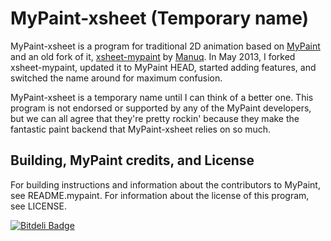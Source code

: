 # MyPaint-xsheet (Temporary name)

MyPaint-xsheet is a program for traditional 2D animation based on [MyPaint](http://mypaint.intilinux.com/) and an old fork of it, [xsheet-mypaint](https://gitorious.org/~manuq/mypaint/xsheet-mypaint) by [Manuq](https://gitorious.org/~manuq). In May 2013, I forked xsheet-mypaint, updated it to MyPaint HEAD, started adding features, and switched the name around for maximum confusion.

MyPaint-xsheet is a temporary name until I can think of a better one. This program is not endorsed or supported by any of the MyPaint developers, but we can all agree that they're pretty rockin' because they make the fantastic paint backend that MyPaint-xsheet relies on so much.

## Building, MyPaint credits, and License

For building instructions and information about the contributors to MyPaint, see README.mypaint. For information about the license of this program, see LICENSE.

[![Bitdeli Badge](https://d2weczhvl823v0.cloudfront.net/davissorenson/mypaint-xsheet/trend.png)](https://bitdeli.com/free "Bitdeli Badge")